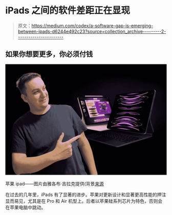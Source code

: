 # iPads 之间的软件差距正在显现

> 原文：<https://medium.com/codex/a-software-gap-is-emerging-between-ipads-d6244e492c23?source=collection_archive---------2----------------------->

## 如果你想要更多，你必须付钱

![](img/fe828fb4107cd1251d3b40709fb8773a.png)

苹果 ipad——图片由雅各布·吉拉克提供(背景[来源](https://www.apple.com/105/media/us/ipad-pro/2022/08087f4b-7539-4b1e-ae8a-adc18f4242ae/anim/hero/large.mp4)

在过去的几年里，iPads 有了显著的进步。苹果对更新设计和显著更高性能的押注显而易见，尤其是在 Pro 和 Air 机型上。后者以苹果硅系列芯片为特色，否则会在苹果电脑中跳动。